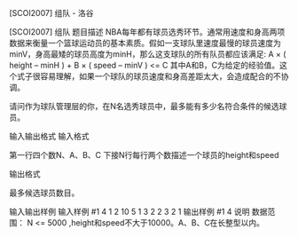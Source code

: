 



[SCOI2007] 组队 - 洛谷














[SCOI2007] 组队
题目描述
NBA每年都有球员选秀环节。通常用速度和身高两项数据来衡量一个篮球运动员的基本素质。假如一支球队里速度最慢的球员速度为minV，身高最矮的球员高度为minH，那么这支球队的所有队员都应该满足: A × ( height – minH ) + B × ( speed – minV ) <= C 其中A和B，C为给定的经验值。这个式子很容易理解，如果一个球队的球员速度和身高差距太大，会造成配合的不协调。

请问作为球队管理层的你，在N名选秀球员中，最多能有多少名符合条件的候选球员。

输入输出格式
输入格式

第一行四个数N、A、B、C 下接N行每行两个数描述一个球员的height和speed

输出格式

最多候选球员数目。

输入输出样例
输入样例 #1
4 1 2 10
5 1
3 2
2 3
2 1
输出样例 #1
4
说明
数据范围： N <= 5000 ,height和speed不大于10000。A、B、C在长整型以内。








